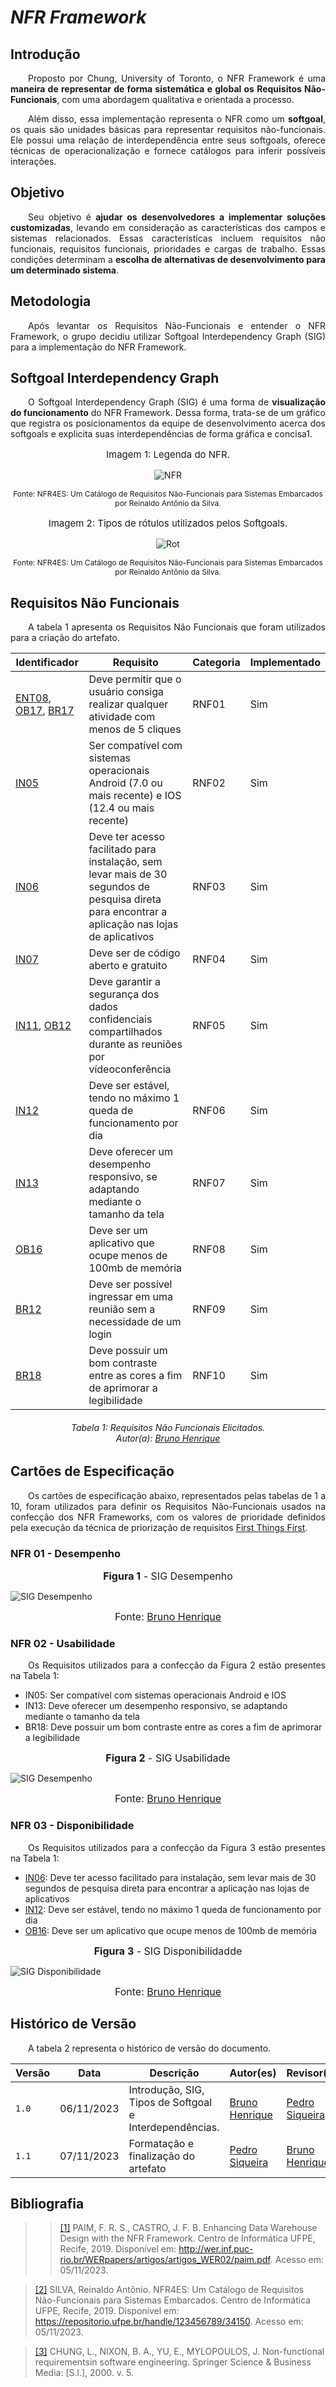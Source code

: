 # ***NFR Framework***

## **Introdução**
<p align="justify">
&emsp;&emsp;Proposto por Chung, University of Toronto, o NFR Framework é uma <b>maneira de representar de forma sistemática e global os Requisitos Não-Funcionais</b>, com uma abordagem qualitativa e orientada a processo.
<p align="justify">
&emsp;&emsp;Além disso, essa implementação representa o NFR como um <b>softgoal</b>, os quais são unidades básicas para representar requisitos não-funcionais. Ele possui uma relação de interdependência entre seus softgoals, oferece técnicas de operacionalização e fornece catálogos para inferir possíveis interações. 
</p>

## **Objetivo**
<p align="justify">
&emsp;&emsp;Seu objetivo é <b>ajudar os desenvolvedores a implementar soluções customizadas</b>, levando em consideração as características dos campos e sistemas relacionados. Essas características incluem requisitos não funcionais, requisitos funcionais, prioridades e cargas de trabalho. Essas condições determinam a <b>escolha de alternativas de desenvolvimento para um determinado sistema</b>. 
</p>

## **Metodologia**
<p align="justify">
&emsp;&emsp;Após levantar os Requisitos Não-Funcionais e entender o NFR Framework, o grupo decidiu utilizar Softgoal Interdependency Graph (SIG) para a implementação do NFR Framework. 
</p>

## **Softgoal Interdependency Graph**
<p align="justify">
&emsp;&emsp;O Softgoal Interdependency Graph (SIG) é uma forma de <b>visualização do funcionamento</b> do NFR Framework. Dessa forma, trata-se de um gráfico que registra os posicionamentos da equipe de desenvolvimento acerca dos softgoals e explicita suas interdependências de forma gráfica e concisa1.
</p>

<center>
<p style="font-size: 15px">
Imagem 1: Legenda do NFR.
</p>
    
![NFR](https://cdn.discordapp.com/attachments/744698026462937211/1004542201604349962/unknown.png)

<p style="font-size: 12px">
Fonte: NFR4ES: Um Catálogo de Requisitos Não-Funcionais para Sistemas Embarcados por Reinaldo Antônio da Silva.
</p>

<p style="font-size: 15px">
Imagem 2: Tipos de rótulos utilizados pelos Softgoals.
</p>

![Rot](https://cdn.discordapp.com/attachments/744698026462937211/1004510204131553400/unknown.png)

<p style="font-size: 12px">
Fonte: NFR4ES: Um Catálogo de Requisitos Não-Funcionais para Sistemas Embarcados por Reinaldo Antônio da Silva.
</p>

</center>

## **Requisitos Não Funcionais**
<p align="justify">
&emsp;&emsp;A tabela 1 apresenta os Requisitos Não Funcionais que foram utilizados para a criação do artefato.
</p>

| Identificador | Requisito | Categoria | Implementado | 
| ------------- | -------------------- | --------- | ------- | 
| [ENT08](/Elicitacao/tecnicas/entrevista/#requisitos-elicitados), [OB17](/Elicitacao/tecnicas/observacao/#requisitos-elicitados), [BR17](/Elicitacao/tecnicas/brainstorming/#requisitos-elicitados) |  Deve permitir que o usuário consiga realizar qualquer atividade com menos de 5 cliques | RNF01 | Sim |
| [IN05](/Elicitacao/tecnicas/introspec%C3%A7%C3%A3o/#requisitos-elicitados) | Ser compatível com sistemas operacionais Android (7.0 ou mais recente) e IOS (12.4 ou mais recente) | RNF02 | Sim | 
| [IN06](/Elicitacao/tecnicas/introspec%C3%A7%C3%A3o/#requisitos-elicitados) | Deve ter acesso facilitado para instalação, sem levar mais de 30 segundos de pesquisa direta para encontrar a aplicação nas lojas de aplicativos | RNF03 | Sim | 
| [IN07](/Elicitacao/tecnicas/introspec%C3%A7%C3%A3o/#requisitos-elicitados) | Deve ser de código aberto e gratuito | RNF04 | Sim | 
| [IN11](/Elicitacao/tecnicas/introspec%C3%A7%C3%A3o/#requisitos-elicitados), [OB12](/Elicitacao/tecnicas/observacao/#requisitos-elicitados)| Deve garantir a segurança dos dados confidenciais compartilhados durante as reuniões por vídeoconferência | RNF05 | Sim |
| [IN12](/Elicitacao/tecnicas/introspec%C3%A7%C3%A3o/#requisitos-elicitados) | Deve ser estável, tendo no máximo 1 queda de funcionamento por dia | RNF06 | Sim |
| [IN13](/Elicitacao/tecnicas/introspec%C3%A7%C3%A3o/#requisitos-elicitados) | Deve oferecer um desempenho responsivo, se adaptando mediante o tamanho da tela  | RNF07 | Sim | 
| [OB16](/Elicitacao/tecnicas/observacao/#requisitos-elicitados) | Deve ser um aplicativo que ocupe menos de 100mb de memória | RNF08 | Sim |
| [BR12](/Elicitacao/tecnicas/brainstorming/#requisitos-elicitados) | Deve ser possível ingressar em uma reunião sem a necessidade de um login | RNF09 | Sim | 
| [BR18](/Elicitacao/tecnicas/brainstorming/#requisitos-elicitados) | Deve possuir um bom contraste entre as cores a fim de aprimorar a legibilidade | RNF10 | Sim |
<h6 align = "center"> Tabela 1: Requisitos Não Funcionais Elicitados.
<br> Autor(a): <a href="https://github.com/BrunoHenrique00">Bruno Henrique</a></h6>


## **Cartões de Especificação** 
<p align="justify">
&emsp;&emsp;Os cartões de especificação abaixo, representados pelas tabelas de 1 a 10, foram utilizados para definir os Requisitos Não-Funcionais usados na confecção dos NFR Frameworks, com os valores de prioridade definidos pela execução da técnica de priorização de requisitos <a href="https://requisitos-de-software.github.io/2023.2-Jitsi/Elicitacao/priorizacao/ftf/">First Things First</a>.
</p>




### **NFR 01 - Desempenho**

<font size="3"><p style="text-align: center"><b>Figura 1</b> - SIG Desempenho</p></font>
![SIG Desempenho](../../assets/nfr-desempenho.png)

<font size="3"><p style="text-align: center"> Fonte: [Bruno Henrique](https://github.com/BrunoHenrique00)</p></font>

### **NFR 02 - Usabilidade**
<p align="justify">
&emsp;&emsp;Os Requisitos utilizados para a confecção da Figura 2 estão presentes na Tabela 1:
</p>

- <a id="anchor_NF02">IN05</a>: Ser compatível com sistemas operacionais Android e IOS
- <a id="anchor_NF03" >IN13</a>: Deve oferecer um desempenho responsivo, se adaptando mediante o tamanho da tela
- <a id="anchor_NF04">BR18</a>: Deve possuir um bom contraste entre as cores a fim de aprimorar a legibilidade


<font size="3"><p style="text-align: center"><b>Figura 2</b> - SIG Usabilidade</p></font>

![SIG Desempenho](../../assets/nfr-usabilidade.png)
<font size="3"><p style="text-align: center"> Fonte: [Bruno Henrique](https://github.com/BrunoHenrique00)</p></font>

### **NFR 03 - Disponibilidade**
<p align="justify">
&emsp;&emsp;Os Requisitos utilizados para a confecção da Figura 3 estão presentes na Tabela 1:
</p>

- <a id="anchor_NF03" href="#NF03">IN06</a>: Deve ter acesso facilitado para instalação, sem levar mais de 30 segundos de pesquisa direta para encontrar a aplicação nas lojas de aplicativos
- <a id="anchor_NF04" href="#NF04">IN12</a>: Deve ser estável, tendo no máximo 1 queda de funcionamento por dia
- <a id="anchor_NF04" href="#NF04">OB16</a>: Deve ser um aplicativo que ocupe menos de 100mb de memória

<font size="3"><p style="text-align: center"><b>Figura 3</b> - SIG Disponibilidadde</p></font>

![SIG Disponibilidade](../../assets/nfr-disponibilidade.png)

<font size="3"><p style="text-align: center"> Fonte: [Bruno Henrique](https://github.com/BrunoHenrique00)</p></font>

## **Histórico de Versão**
<p align="justify">
&emsp;&emsp;A tabela 2 representa o histórico de versão do documento.
</p>

| Versão | Data       | Descrição                                    | Autor(es)                                        | Revisor(es)                                      |
| ------ | ---------- | -------------------------------------------- | ------------------------------------------------ | ------------------------------------------------ |
| `1.0`  | 06/11/2023 | Introdução, SIG, Tipos de Softgoal e Interdependências.| [Bruno Henrique](https://github.com/BrunoHenrique00)   | [Pedro Siqueira](https://github.com/PedroSiq) |
| `1.1`  | 07/11/2023 | Formatação e finalização do artefato | [Pedro Siqueira](https://github.com/PedroSiq) | [Bruno Henrique](https://github.com/BrunoHenrique00) |

## **Bibliografia**

> > <a id="REF1" href="#anchor_1">[1]</a> PAIM, F. R. S., CASTRO, J. F. B. Enhancing Data Warehouse Design with the NFR Framework. Centro de Informática UFPE, Recife, 2019. Disponível em: <http://wer.inf.puc-rio.br/WERpapers/artigos/artigos_WER02/paim.pdf>. Acesso em: 05/11/2023.

> <a id="REF2" href="#anchor_2">[2]</a> SILVA, Reinaldo Antônio. NFR4ES: Um Catálogo de Requisitos Não-Funcionais para Sistemas Embarcados. Centro de Informática UFPE, Recife, 2019. Disponível em: <https://repositorio.ufpe.br/handle/123456789/34150>. Acesso em: 05/11/2023.

> <a id="REF3" href="#anchor_3">[3]</a> CHUNG, L., NIXON, B. A., YU, E., MYLOPOULOS, J. Non-functional requirementsin software engineering. Springer Science & Business Media: [S.l.], 2000. v. 5.